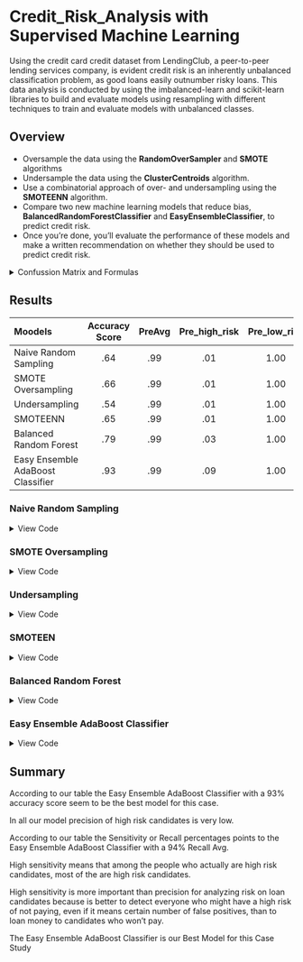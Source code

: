 # Credit_Risk_Analysis with Supervised Machine Learning

Using the credit card credit dataset from LendingClub, a peer-to-peer lending services company, is evident credit risk is an inherently unbalanced classification problem, as good loans easily outnumber risky loans. This data analysis is conducted by using the imbalanced-learn and scikit-learn libraries to build and evaluate models using resampling with different techniques to train and evaluate models with unbalanced classes.

## Overview 

- Oversample the data using the **RandomOverSampler** and **SMOTE** algorithms
- Undersample the data using the **ClusterCentroids** algorithm. 
- Use a combinatorial approach of over- and undersampling using the **SMOTEENN** algorithm. 
- Compare two new machine learning models that reduce bias, **BalancedRandomForestClassifier** and **EasyEnsembleClassifier**, to predict credit risk.
- Once you’re done, you’ll evaluate the performance of these models and make a written recommendation on whether they should be used to predict credit risk.

<details><summary>Confussion Matrix and Formulas</summary>
 
|                         | Predicted True  | Predicted False|    |
| :---                    | :---:           | :---:          | :---: |
|Actually True            | TRUE POSITIVE   | FALSE NEGATIVE | Sensitivity|
| Actually False          | FALSE POSITIVE  | TRUE NEGATIVE  |   |
|                         |Precision        |                |   | 

- Precision = TP/(TP + FP)

- Sensitivity(Recall) = TP/(TP + FN)

- F1 = 2(Precision * Sensitivity)/(Precision + Sensitivity)
  
  
  
</details>





## Results

|Moodels|Accuracy Score|PreAvg|Pre_high_risk|Pre_low_risk|RecAvg|Rec_high_risk|Rec_low_risk|F1Avg|F1_high_risk|F1_low_risk|
| :---                    | :---: | :---: | :---:| :---: |:---:| :---: | :---: | :---: | :---: | :---: |
| Naive Random Sampling   | .64   | .99   |.01   |1.00   |.61. |.66.   |.61    |   .76 |.02.   |.76.   | 
| SMOTE Oversampling      | .66   | .99   |.01   |1.00   |.69  |   .62 | .69   |    .81|    .02|.82    |
| Undersampling           | .54   | .99   |.01   |  1.00 |.40  |   .69 | .40   |    .56|    .01|.57    |
| SMOTEENN                | .65   | .99   |.01   |  1.00 |.57  |   .72 | .57   |    .72|    .02|.73    |
| Balanced Random Forest  | .79   | .99   |.03   |  1.00 |.87  |   .70 | .87   |    .93|    .06|.93    |
| Easy Ensemble AdaBoost Classifier|.93 |.99|.09 |  1.00 | .94 |.92    |.94.   |.97    |.16    | .97.  |




### Naive Random Sampling
<details><summary>View Code</summary>
  
![NaiveRandomOversampling](https://user-images.githubusercontent.com/37987602/152732680-b63788c1-e9fe-48dd-867f-322c76368d41.png)
  
</details>

### SMOTE Oversampling
<details><summary>View Code</summary>
  
![SMOTE Oversampling](https://user-images.githubusercontent.com/37987602/152733253-7a819013-70f4-4913-889a-f75febeeb207.png)

</details>

### Undersampling
<details><summary>View Code</summary>
  
![Undersampling](https://user-images.githubusercontent.com/37987602/152733795-b319fb55-204a-4ee9-97f1-8f17b2274307.png)

</details>

### SMOTEEN
<details><summary>View Code</summary>
  
![SMOTEEN](https://user-images.githubusercontent.com/37987602/152733859-fc9e9bab-8d93-428f-8173-b3cb22cdf93d.png)

</details>


### Balanced Random Forest
<details><summary>View Code</summary>
  
![Balanced Random Forest Classifier](https://user-images.githubusercontent.com/37987602/152739048-ed76d4df-c49d-4075-9eea-bc9cf2548a8f.png)

</details>

### Easy Ensemble AdaBoost Classifier
<details><summary>View Code</summary>
 
![Easy Ensemble AdaBoost Classifier](https://user-images.githubusercontent.com/37987602/152739132-99810b13-13f7-433d-9b2b-153bfdfc1dee.png)

</details>

## Summary


According to our table the Easy Ensemble AdaBoost Classifier with a 93% accuracy score seem to be the best model for this case. 

In all our model precision of high risk candidates is very low.

According to our table the Sensitivity or Recall percentages points to the Easy Ensemble AdaBoost Classifier with a 94% Recall Avg. 

High sensitivity means that among the people who actually are high risk candidates, most of the are high risk candidates. 

High sensitivity is more important than precision for analyzing risk on loan candidates because is better to detect everyone who might have a high risk of not paying, even if it means certain number of false positives, than to loan money to candidates who won’t pay. 

The Easy Ensemble AdaBoost Classifier is our Best Model for this Case Study



